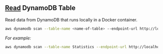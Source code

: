 ## [Read](https://docs.aws.amazon.com/amazondynamodb/latest/developerguide/Scan.html) DynamoDB Table

Read data from DynamoDB that runs locally in a Docker container.

```bash
aws dynamodb scan --table-name <name-of-table> --endpoint-url http://localhost:8000
```

_For example:_

```bash
aws dynamodb scan --table-name Statistics --endpoint-url http://localhost:8000
```
